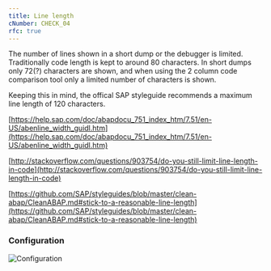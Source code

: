```yaml
---
title: Line length
cNumber: CHECK_04
rfc: true
---
```


The number of lines shown in a short dump or the debugger is limited. Traditionally code length is kept to around 80 characters.
In short dumps only 72(?) characters are shown, and when using the 2 column code comparison tool only a limited number of characters is shown.

Keeping this in mind, the offical SAP styleguide recommends a maximum line length of 120 characters.

[https://help.sap.com/doc/abapdocu_751_index_htm/7.51/en-US/abenline_width_guidl.htm](https://help.sap.com/doc/abapdocu_751_index_htm/7.51/en-US/abenline_width_guidl.htm)

[http://stackoverflow.com/questions/903754/do-you-still-limit-line-length-in-code](http://stackoverflow.com/questions/903754/do-you-still-limit-line-length-in-code)

[https://github.com/SAP/styleguides/blob/master/clean-abap/CleanABAP.md#stick-to-a-reasonable-line-length](https://github.com/SAP/styleguides/blob/master/clean-abap/CleanABAP.md#stick-to-a-reasonable-line-length)

### Configuration
![Configuration](/img/04_conf.png)
